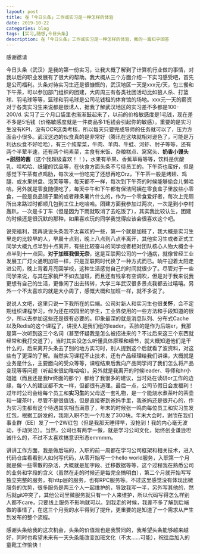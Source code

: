 ```yaml
---
layout: post
title: 在「今日头条」工作或实习是一种怎样的体验
date: 2019-10-22
categories: blog
tags: [实习,随想,今日头条]
description: 在「今日头条」工作或实习是一种怎样的体验，我的一篇知乎回答
---
```


感谢邀请

今日头条（武汉）是我的第一份实习，让我大概了解到了计算机行业做的事情，对我以后的职业发展有了很大的帮助。我大概从三个方面介绍一下实习感受吧，首先是公司福利。头条对待实习生还是很慷慨的，武汉地区一天是xxx元/天，包三餐和下午茶，可以参加部门组织的团建，大周周三有各类社团活动比如狼人杀、打篮球、羽毛球等等，篮球和羽毛球是公司花钱租的体育馆的场地。xxx元一天的薪资对于各类实习生来说都是很诱人，据我了解武汉地区的实习差不多都是100-200/d. 实习了三个月口袋里也渐渐鼓起来了，以前的价格敏感度是1毛钱，现在差不多是5毛钱（价格敏感度就是一件商品多1毛钱会引起你的敏感）。重要的是实习生没有KPI，没有OCR这类考核，所以每天只要完成导师的任务就可以了，压力方面会小很多。武汉这边的伙食真的是非常好（腾讯在这块就相对逊色了，可能是万利达伙食不好哈哈），有三个纯荤菜，牛肉、羊肉、牛蛙、河虾、肘子等等，还有两个半荤半速，还有两个纯素菜，主食有米饭、杂粮糕点、窝窝头、**奶香小馒头+甜甜的酱**（这个我超级喜欢！！），水果有苹果、香蕉草莓等等，饮料是优酸乳、哇哈哈、纸罐的饮品等，在伙食方面头条不亏待员工的。下午茶也蛮好，但是感觉下午茶有点鸡肋，每次发一份吃完了还想再吃Orz，下午茶一般是烤翅、鸡腿、或水果拼盘、泡芙等等，每天都不一样，每次到下午茶的时候能够偷会儿懒哈哈。另外就是零食随便吃了，每天中午和下午都有保洁阿姨在零食盒子里放些小零食，一般是良品铺子里的或者辣条薯片什么的，作为一个零食爱好者，每次上完厕所出来路过时都顺几包到工位上吃哈哈。团建方面我参加过两次，一次是到小李村轰趴，一次是卡丁车（但是因为下雨就取消了去吃饭了），其实我比较认生，团建的时候还是很沉默的那种，如果喜欢玩的同学我觉得应该会很喜欢这个吧。

说完福利，我再说说头条我不太喜欢的一些，第一个就是加班了，我大概是实习生里走的比较早的人，早晨十点到，晚上八点到八点半离开，其他实习生或者正式工同学大概九点半到十点离开，有些比较奋斗的同学或者相对团队核心人物大概会十点半到十一点回。**对于加班我很无奈**，这是互联网公司的一个通病，就像曾经工业发展工厂灯火通明加班一样，只是互联网时代换了一种方式而已。晌午迎着太阳走进公司，晚上背着月亮回学校，这种生活感觉自己的时间就很少了。尽管对于一些同学来说，与其在家躺尸不如去加班，而且还有钱拿有空调吹，但是对于我来说我更想有自己的生活，更像闲了出去转转，大学三年武汉很多景点我都去过嘻嘻。另外一个不太喜欢的就是大小周了，感慨大概和加班一样，就不多说了。

说说人文吧，这里只说一下我所在的后端。公司对新人和实习生也很**关怀**，会不定期组织课程学习，作为还在校园里的学生，工业界使用的一些方法和手段知道的很少，所以去参加这些还是很有必要的。印象最深的就是消息队列、分布式Cache以及Redis的这个课程了，讲授人是我们组的leader。丢脸的是作为后端er，我那是第一次听到这三个名词（甚至怀疑我是怎么被招进来的？不过后来这三个东西就经常和我打交道了），当时其实没怎么听懂具体原理和细节，就大概知道他们是干什么的，后来离开头条去了别的地方实习时，别人提到这个后就看了波资料，对这些有了更深的了解。当然实习课程不止技术，还有产品经理给我们讲课，大概就是业务是什么，主要面向的受众等等，课程结束后我向产品同学问了我们怎么将产品变现等等问题（听起来很幼稚哈哈）。另外就是我离开的时候leader、导师和hr小姐姐（而且还是我hr终面的那个）都给了我很多的建议，当时处在读研or工作的边缘，每个人的建议都不太一样，但都很有道理。最后一点，公司节假日会发福利！过年时公司会给每个员工和**实习生**的父母送一套礼物，是一个能烧水煮茶叶的茶壶和一罐茶叶，尽管不是很值钱，但是直接寄到爸妈手里，我爸妈还是很开心的，作为实习生都有这个待遇其实相当满意了，年末的时候张一鸣向每位员工和实习生发红包，根据工龄发的，我刚入职不到一个月发了300块。年末大会时，谢欣在我们事业群（EE）发了一个2W红包（但是我那天睡得早，没抢到！我的内心毫无波动，手动哭泣）。当然，公司也有两学一做，就是学习公司文化，始终创业谦逊坦诚什么的，不过不太喜欢搞意识形态emmmm。

讲讲工作方面，我是做后端的，入职的前一周都在学习公司框架和相关技术，进入代码仓库看看别人如何写代码，从零开始写一个hello world服务，入职第一个月就是做一些零散的杂活，大概就是加字段、迁移数据等等，这个过程我在熟悉公司的业务和字段的含义（虽然在走的时候还是每完全搞明白），第二个月就开始写写独立完整的服务，有http层的服务，也有RPC服务等。不过这里感觉没有体现出微服务的优势，很多服务是两三个人一起维护的，导致我写一半，另外写其他的，然后就git冲突了，其他公司里微服务就只有一个人来维护，所以代码写得怎么样别人都不care，只要线上服务不影响就可以。到我走的时候，我差不多了解到后端做的事情了，在这三个月我的水平得到了提升，更重要的是知道了一个需求从产生到发布的整个流程。

感谢头条给我的这次机会，头条的价值观也是我赞同的，我希望头条能够越来越好，同时也希望未来有一天头条能改变加班文化（不太……可能），祝往后加入的童靴工作愉快！

